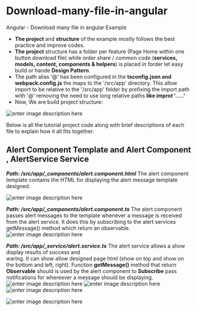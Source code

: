 

# Download-many-file-in-angular
Angular - Download many file in angular Example

 - **The project** and **structure** of the example mostly follows the best practice and improve codes.
 - **The project** structure has a folder per feature (Page Home within one button download file) while order share / common code (**services, models, content, components & helpers**) is placed in forder let easy build or hande **Design Pattern**. 
 - The path alias '@' has been configured in the **tsconfig.json and webpack.config.js** the maps to the '/src/app' directory. This allow import to be relative to the '/src/app' folder  by prefixing the import path with '@' removing the need to use long relative paths **like improt '.....'**
 - Now, We are build project structure:


 
![enter image description here](https://lh3.googleusercontent.com/_hlfESWR1VubceKAx6mnC2Id_g-4fnev5yjHR5BhZqus-gwV3ia6jobDhW4Mdeo_2YUkwAc91VmQdaxHSR4vY3CBE2FjZtE0Ig6iBRcgp4oGBWd9QrQqp1NsjrQKalnKuLYlM8R9dMHk9-Biya67uUA1n8FzGP-f8-onq4APLKik0giW-An3P9EzPA9KWY7B-vLVRBQspulsqRyju8Mn6LbDlSosrJgWWsj-nvnac1wgzx5FHDJFLx8VuemWiyufvuWq5LaW8anUnwvVUJYXBM9jWfkYCEWeMaL-IHM1BWGSu5c2kSsirC9Opd31xaUxR8V_-_hPtCLSiifaUk6E2dWTitcPyucaOw-uO4k9U4DQcqsjgBODdXlv9RDW8ip67CFjSD7vvg8TjwjnuAv5FM6tsZccUGN5OHNk_t-nP0ih9FZcBwX3x6tbWUCxr0FYqexq0Pezsp_jLhjR6kAepcGitegzQ00XDlU6BsGVEF_d10yOjuHkI4SUdZkG60abe65UzHNPxFia-uuqTFCobYxRhoHBaVjPFP5LrO7bMdWB8hdTD8iaX17JCP7VZiVAFQkv2Y8aae7cBUSCKZKxl6yALec40j4xMzHOOS1F6JcbwxmGu-CQznekCUHl7KR0ZJQMGjZO0ZxOdY7MoDMAfeaHT0j40u-Ku2t-vWXY1jwd_xQuUtH8Ui7giP2QF_yU4_8BAcAR1B3jGDaGEHJwTaieIFPagMjJ_CEUwtCHwmBs_I01UBd72-AAAGjjEQ=w254-h300-no?authuser=0)

Below is all the tutorial project code along with brief descriptions of each file to explain how it all fits together.
## Alert Component Template and Alert Component ,  AlertService Service
***Path: /src/app/_components/alert.component.html***
The alert component template contains the HTML for displaying the alert message template designed.

![enter image description here](https://lh3.googleusercontent.com/j4NebTrs3aRc8a-jBxAReW8ieJ20A8qcnqkvrOr6C5BjduJCIA89p-WC5ZuBqTqCaBzAFLseAKBhXA3L4tKF0LCaGIf0y25EVrcdzGIuurqmiVqZ87fQSr5nuXiyXRfrYhr1tosN_DEktf0WH0WaN6dPeiXisqumLlGfOxvurlh_nKyMWz4EuJy77x2nbOcbykP_aahRZ-3CDuR14Icv5ahhVrhfapGLBKfDwsv12LDA9EPIulyI-Hz9GngBAMgVcl01zvUIxD7h3K8mG_dMey0Dbh-iQrGofXlSUrId8ETlFMSAXEP4HnRe8-xfJstQUub4syB9X6Ab5OlNa4RxlFLsQKXlafVrujA9PRLNx4wQghNwthSf8Qton2tOgQSdEd6pD60b6HuuklCUKH2WEyR7Qk-1-AcoVqHHbon3hkDw0LQkTzMAkJ5bV7C2ax3Dki6SumF6sf3SsNWcZaMMZuRw5LaRWopjmX3GzfiGg4W7tPa0Id8X5WHp3wxRRBwbjH0quuigljlSYTow8nARIVyj6QoBI_TTMP_OU1GdaGXYIjsOXo3zVsW3cM9jWqvqMZ3rXzUW3aHG3EzVplkf-jkGDoqPo1-VC79fbJX8k8Ha0THvLbKALnYHy8BGC1fvoqSW0lCh_Pt50AUlafDrXIZtMvnnc_PEHxMeb72hvEYhCycWhFNioi-kHZIXVMYOeRRf8QHyhxyIUzH7iCZuQz_eOloGKI2xRk3guUiCFhDodPI2CTns56xwX_4utQ=w2454-h218-no?authuser=0)


***Path: /src/app/_components/alert.component.ts***
The alert component passes alert messages to the template whenever a message is received from the alert service. It does this by subscribing to the alert services getMessage()  method which return an observable.
  ![enter image description here](https://lh3.googleusercontent.com/rrV52ZcSPMC1R0XkNwCiNCNERfzn40F6zuZjWwJyMKPh_Sjae_gQ7owa9LflIGWgChlHBOo-FubcSeA0lHYT1irVG5KXJyE86ZmHQD5M2CRuZPAGgcN4vP1pWKvwma1gI2fWvkNTh622d10KJKB98JlqC38U141Xy7xG0cNWvJ3IFZgE5R6Ahoq_VZDrpFQuo8kwZYm6zkC6tMfHgz5Uidqj6ZETYrPc6jXwnNwmTx_Xra-zg9r0i0WidxM0leBTrPjE0zTnTRXz6J11YeE2HFLaM0Mfji4VEjqg_IohK0-xrNnNc2MWD46wZKk86LM57fNwAhzJ_sNT_PEjCitfnHJFruA3OHgzydQdZM78B2K7XlNq_MLEVFMN5blzKIP90qWdnUlhwIIVAIS8HpiAN8Orpb6-w2pUgN7XF8K0qiih6YFiufeDNspupPZre854Ipv80_eDQo5AsXWTLLIq9ElqelX_AkKG41Mu7R24rosFYRWjSl9YUkHAoYqr0cRYDCpB0_5fipjo_6MJdRLJ2MIUKWrVk_Z75ovnMGGg9Tn94PnsckKSggWESoa5t4o-WOMFb32rmoXnRf0frcKDS_S_0T4-_FBe4eI-jEbSva3dfYLSllXUEJ9t8OGPvsgxb_HiKmhTIMeB6xBBhs5HYPV-wBPurxePyRnHs5pj4RrPCdw9XBE_6tmTv9C_6lHi24NOK1_Io_oHQsapDP211oMrIDgH3PsCISrWnJI56CMsdI3tzCcFlqE7cs3_Rw=w1214-h1142-no?authuser=0%22%29,%20url%28%22https://lh3.googleusercontent.com/rrV52ZcSPMC1R0XkNwCiNCNERfzn40F6zuZjWwJyMKPh_Sjae_gQ7owa9LflIGWgChlHBOo-FubcSeA0lHYT1irVG5KXJyE86ZmHQD5M2CRuZPAGgcN4vP1pWKvwma1gI2fWvkNTh622d10KJKB98JlqC38U141Xy7xG0cNWvJ3IFZgE5R6Ahoq_VZDrpFQuo8kwZYm6zkC6tMfHgz5Uidqj6ZETYrPc6jXwnNwmTx_Xra-zg9r0i0WidxM0leBTrPjE0zTnTRXz6J11YeE2HFLaM0Mfji4VEjqg_IohK0-xrNnNc2MWD46wZKk86LM57fNwAhzJ_sNT_PEjCitfnHJFruA3OHgzydQdZM78B2K7XlNq_MLEVFMN5blzKIP90qWdnUlhwIIVAIS8HpiAN8Orpb6-w2pUgN7XF8K0qiih6YFiufeDNspupPZre854Ipv80_eDQo5AsXWTLLIq9ElqelX_AkKG41Mu7R24rosFYRWjSl9YUkHAoYqr0cRYDCpB0_5fipjo_6MJdRLJ2MIUKWrVk_Z75ovnMGGg9Tn94PnsckKSggWESoa5t4o-WOMFb32rmoXnRf0frcKDS_S_0T4-_FBe4eI-jEbSva3dfYLSllXUEJ9t8OGPvsgxb_HiKmhTIMeB6xBBhs5HYPV-wBPurxePyRnHs5pj4RrPCdw9XBE_6tmTv9C_6lHi24NOK1_Io_oHQsapDP211oMrIDgH3PsCISrWnJI56CMsdI3tzCcFlqE7cs3_Rw=w327-h308-no?authuser=0)
    

***Path: /src/app/_service/alert.service.ts***
The alert service allows a show display results of success and  
waring. It can show allow designed page html (show on top and show on the bottom and left, right).
Function **getMessage()** method that return **Observable** should is used by the alert component to **Subscribe** pass notifications for whereever a message should be displaying.
![enter image description here](https://lh3.googleusercontent.com/ST9Of-Ux4xe7O2TnYLcdW04pQNTlWULNYXmGlOliO-q_MqcQybnDalApdkVIfA9CgOo5I9xLo_adyOFq9Wa4S9k50T0B1Muvy-EinkTy5icFHccjbo72fZCRObmVngaZPTIae487g0wAb758W6L52HTHx_g3RtIRZF-HVIEy0ga4OQ4CgdMaKj4VPJv-ac_A2yBuSv74VTOHbAyNYwt8oXVPhONyyGmDeLuy2v2N1Mto5627Hzt6NoUFBTuxitsNLocrv_17koY3nCIK7rc3IeUzEjDIXXfgtiAZtd73ujGSBV-OoFDNHwhuxaXKV8qCsl8enPTSAFUfKkWF2vLhq9bvlzj_nzW2K6mdVg15PdSFZhzCU00VoBXPg-fUrsS8DXlOhEQ4MYt9AKETIJGmzRZqZNPpfN1XNzpzMedgUsEaUZSjEagMbql682eCPfghAmIZrv3W0ntUqOXo_5uyuS3k50vKdNwFySeoFWODwNAs-dIkWmygZXEtBIIGEbZpras_-mPJYpR85yMNXdWivF9OkeKEAEttXCMAAMvxqRBDmOp8RKHlZAAFz361rt3Kjajl-hEfpYH1lixZcBcNPz1TMxs-uBNYUD3488n8_L-pXo8cBlwKfhm1Voufv19f1nNhCQDcuNgrhvqOQFmsUD8v2kLTmVudeShAU-GVQBEbUmea2Acujd3TSUWLeiFro2jhWOWSDxqKjXaFvXeL6O6qISN0EKY995ukSuBQnDIoSQZ-slQWJAZJR6rchg=w522-h300-no?authuser=0)
![enter image description here](https://lh3.googleusercontent.com/DghuP-N3FzYM9sa8bWp_aPZzwEiomkTIqqQJyd5P7y5ZNGdf81qGdF_J_fB-DPx8qTNbwCwo1lz0lJrAPASMp12DEWJoAUBg9l50prQMNi4ArLK5Mllo9dXFWkIqwDfde3JWPiYQHoibdfR8HOxUWKtYRbWY7z09synDtD_7J_wkTM9ocapig7YdNCdu3u2sDghaljQWohFq690uqmZ1IW8Iw43r-6B2fNgIQVowHiBY7sJ6ZSfQznZ6fwtzQLaoog3Kqy9GLAbBa5EB0E0q2YrepMF1drGu51mkFAYo39nXwScUy5wZAyHB009I5aGrF_9zZJe9oR1qJGLcq4d49JX6JRXgDO_oh7Q6PhzEtdzlXtNNxROV6tcfDv_ulbl5sAGrO49EHNogWrwnm1wsDZSOxCDnpMcj7qqm-5nMHXycpbEhCxev_kkHG2GoBUG1yJC7tx3ejqarfbZlxj2iPmehvaB_Z_Z7PgBiTTAqP62hBnIG8_NzByxvPS6f0SPrQG4_XWA_RZ8Es6cNlp2r0dWUAQljRcdVwFSb48OiUsvgujeMaFtbHE0JCvhGCDXl5lAcYvuJ6JySvtcgfOBSBlKLG4P2CHL24b9EtKEOTTh1ij6AxwpWBP9EIYWatBNbmouMMXggLlZMz2i4xicvyxv8juIyGk6Gp4JqdIzs1byBaAgKNnSHsUqtGfF7N7YhoK3kMuSkjymaqlgTF8XFCFeWnwXlCxWvffKmD3tMH44EXahUCHY1aZqbDvebLw=w640-h300-no?authuser=0)
![enter image description here](https://lh3.googleusercontent.com/G143LAQPk1QtOuDH_wJ_SsFkt3pSs-Wmwn3ym1gmx4KUbGjnU2REek26X8GjBzFYHJ0tGCFZwekhytjgCdS2Y93mySUTg2ldtG2u5cvQQ7yZI_NzOTSJQjTf7O2dkcZXB7N9TZjEHMBKe-IBcO0GpISyDHll0rwG1WvOsAFYfmI3rf-qntz-SnfxWcvTsjOyy8Sm704333daz0DTQagFJjvFKm6N1NB70hRx5NJ5urqCAXEbZ_aN1ameYbkn8WspH7V3OHagQFfcR_gnhWHGN6RW7gpFIPVh-xuR0qhrbXeAsneFfOcqleUYvqtZ9FzJ6OIxsF7s0YBBhgQ_5Kgk5ufpQofxpkKLQbWV5dD07sI2EGSUWEv0ncwD_PY95gOVZ3263XaqG68WBoh6OBoxtq8U7KUBUXXR7Bor6xAqANLQcc62EfakY1_VTq7LYWVN-DXxRHt0Y7_uGRGm_ZX2rlvaD1pSXD-HfU6UZyrTHgGY34XimhmGO6kGHdMsaps-vA3Z-rZEPVpEZpc1GFC44PKYfo-tD9RniqdXg9SZmSdMEsfk4--Xx-FDe0glNdMuN-QUtgWQpq5UnRn2-DeXgKoIw3_qbIfPpsgGzAY_mY9uX8Nj0XfBUEkGgVDdIM-2CwBNPxSMLbYvA6cGjwQc06R1Y9-7KmvZ4M6MpHDC2DrbQGBhW7dEz2tOHrwT2lSYgsX91D7xyL9YV-6hKCsN2l-5NuHBQB9MTXaVE85SwcEyIm1fE_BD0IPusZvtxw=w654-h300-no?authuser=0)

![enter image description here](https://lh3.googleusercontent.com/Hka_vxySq7fnEbKAwxtKSfe8CoYCCnI1m6yU0XuXI5lUKd0Csr4P1h6xBoVtjy4PCt53B3GEIZSl85IoANfSiPWnWhAHomDiMD31GhPg6Gh2aIk_NSy1BtPEw6A4Ug8LAlp-psH3Z2l5nj0QLXSJO8WH0D7oGYE84oEkNoKlFAapYXvnMF1-W5Ym0JODkphywHpq2w4sCuMqYVUmrm246qKQ52jDzwDgbFUxw5tzMTFRW5Ospfd-LowE0wIJkNu8zDAlw5g7pE1K0aFYhdc2D-yEihmjel-ThMpJSfSKz93cjGyEPRcWLCemG8OyF1wI0FziS-xKYUT28bcqI7sY0sDigmIxvdgSJHbN8xA8pnxzERRRaMTfMLoHN_r-oorIjnil56e7XuCfN2RVAvwFLOel7kqLSUAjkmPe4Vq2BYet3jcdd4xrh1T1cJk9CH9bttNWYWVbEjtt9Ixv5ac8q_5hOCQC65nk8tmc8sNRwQoxZVy6Z7Gn0TZvo4d7ZxvM5SknpPtRpZ5vkp3IlkVC1qoAEvXpMs1Pzlniiu5jYKgHZQgjP8SlrRKKNM02MUZf6muB5hisoaYmQ5Zq75Ju0PFQUq80uHAjsJOrkyAeBBOeJoOBHt6VT9PArkUlaI26A9I7ZHwsgUe3EximxpFj1fDYBnMaXxX_4bMQ3SWF_7hlMlRYjnzXI5cME4KnUlj7QU7u1le382fqn2iM9XTR_6coFlyetzFSNwr4bacJ2vb7wz6T8FVuaVT7LM75Sw=w818-h300-no?authuser=0)